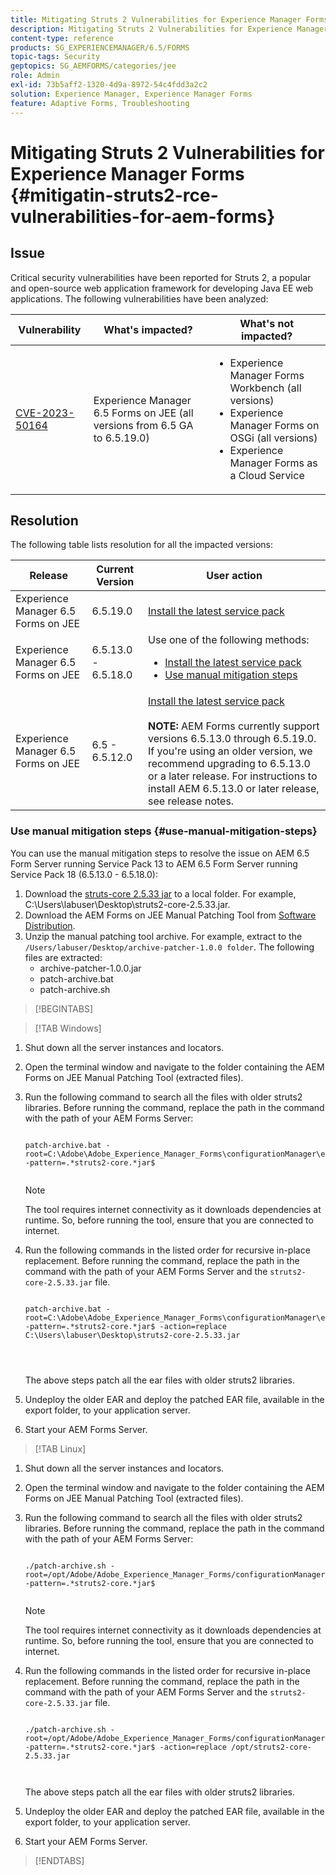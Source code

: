 ```yaml
---
title: Mitigating Struts 2 Vulnerabilities for Experience Manager Forms on JEE
description: Mitigating Struts 2 Vulnerabilities for Experience Manager Forms on JEE
content-type: reference
products: SG_EXPERIENCEMANAGER/6.5/FORMS
topic-tags: Security
geptopics: SG_AEMFORMS/categories/jee
role: Admin
exl-id: 73b5aff2-1320-4d9a-8972-54c4fdd3a2c2
solution: Experience Manager, Experience Manager Forms
feature: Adaptive Forms, Troubleshooting
---
```

# Mitigating Struts 2 Vulnerabilities for Experience Manager Forms {#mitigatin-struts2-rce-vulnerabilities-for-aem-forms}

## Issue

Critical security vulnerabilities have been reported for Struts 2, a popular and open-source web application framework for developing Java EE web applications. The following vulnerabilities have been analyzed:

| Vulnerability  | What's impacted?  | What's not impacted?  |
|---|---|---|
| [CVE-2023-50164](https://cve.mitre.org/cgi-bin/cvename.cgi?name=2023-50164)  | Experience Manager 6.5 Forms on JEE (all versions from 6.5 GA to 6.5.19.0)  | <ul><li> Experience Manager Forms Workbench (all versions)</li> <li> Experience Manager Forms on OSGi (all versions) </li> <li> Experience Manager Forms as a Cloud Service </li> <ul>|

## Resolution

The following table lists resolution for all the impacted versions: 

| Release  | Current Version  | User action  |
|---|---|---|
| Experience Manager 6.5 Forms on JEE  |  6.5.19.0 | [Install the latest service pack](https://experienceleague.adobe.com/docs/experience-manager-65/release-notes/aem-forms-current-service-pack-installation-instructions.html?lang=en) |
| Experience Manager 6.5 Forms on JEE  |  6.5.13.0 - 6.5.18.0| Use one of the following methods: <ul><li>  <a href="https://experienceleague.adobe.com/docs/experience-manager-65/release-notes/aem-forms-current-service-pack-installation-instructions.html?lang=en"> Install the latest service pack </a> </li> <li> <a href ="#use-manual-mitigation-steps"> Use manual mitigation steps </a> |
| Experience Manager 6.5 Forms on JEE  |  6.5 - 6.5.12.0 | [Install the latest service pack](https://experienceleague.adobe.com/docs/experience-manager-65/release-notes/aem-forms-current-service-pack-installation-instructions.html?lang=en)  </br> </br> **NOTE:** AEM Forms currently support versions 6.5.13.0 through 6.5.19.0. If you're using an older version, we recommend upgrading to 6.5.13.0 or a later release. For instructions to install AEM 6.5.13.0 or later release, see release notes.|

### Use manual mitigation steps {#use-manual-mitigation-steps}

You can use the manual mitigation steps to resolve the issue on AEM 6.5 Form Server running Service Pack 13 to AEM 6.5 Form Server running Service Pack 18 (6.5.13.0 - 6.5.18.0):

1. Download the [struts-core 2.5.33 jar](https://repo1.maven.org/maven2/org/apache/struts/struts2-core/2.5.33/struts2-core-2.5.33.jar) to a local folder. For example, C:\Users\labuser\Desktop\struts2-core-2.5.33.jar.  
1. Download the AEM Forms on JEE Manual Patching Tool from [Software Distribution](https://experience.adobe.com/#/downloads/content/software-distribution/en/aem.html?package=/content/software-distribution/en/details.html/content/dam/aem/public/adobe/packages/cq650/servicepack/fd/patch_utility/archive-patcher-1.0.0.zip).
1. Unzip the manual patching tool archive. For example, extract to the `/Users/labuser/Desktop/archive-patcher-1.0.0 folder`. The following files are extracted:
    * archive-patcher-1.0.0.jar
    * patch-archive.bat
    * patch-archive.sh
    
>[!BEGINTABS]

>[!TAB Windows]

1. Shut down all the server instances and locators.

1. Open the terminal window and navigate to the folder containing the AEM Forms on JEE Manual Patching Tool  (extracted files).

1. Run the following command to search all the files with older struts2 libraries. Before running the command, replace the path in the command with the path of your AEM Forms Server:


    ```

    patch-archive.bat -root=C:\Adobe\Adobe_Experience_Manager_Forms\configurationManager\export -pattern=.*struts2-core.*jar$


    ``` 

    >[!NOTE]
    >
    >
    >The tool requires internet connectivity as it downloads dependencies at runtime. So, before running the tool, ensure that you are connected to internet. 

1. Run the following commands in the listed order for recursive in-place replacement. Before running the command, replace the path in the command with the path of your AEM Forms Server and the `struts2-core-2.5.33.jar` file.



    ```
        
    patch-archive.bat -root=C:\Adobe\Adobe_Experience_Manager_Forms\configurationManager\export -pattern=.*struts2-core.*jar$ -action=replace C:\Users\labuser\Desktop\struts2-core-2.5.33.jar

     
        
    ```
    
    The above steps patch all the ear files with older struts2 libraries. 

1. Undeploy the older EAR and deploy the patched EAR file, available in the export folder, to your application server.

1. Start your AEM Forms Server. 

>[!TAB Linux]

1. Shut down all the server instances and locators.

1. Open the terminal window and navigate to the folder containing the AEM Forms on JEE Manual Patching Tool  (extracted files).

1. Run the following command to search all the files with older struts2 libraries. Before running the command, replace the path in the command with the path of your AEM Forms Server:


    ```

    ./patch-archive.sh -root=/opt/Adobe/Adobe_Experience_Manager_Forms/configurationManager/export/ -pattern=.*struts2-core.*jar$


    ``` 

    >[!NOTE]
    >
    >
    >The tool requires internet connectivity as it downloads dependencies at runtime. So, before running the tool, ensure that you are connected to internet. 

1. Run the following commands in the listed order for recursive in-place replacement. Before running the command, replace the path in the command with the path of your AEM Forms Server and the `struts2-core-2.5.33.jar` file.



    ```
        
    ./patch-archive.sh -root=/opt/Adobe/Adobe_Experience_Manager_Forms/configurationManager/export/ -pattern=.*struts2-core.*jar$ -action=replace /opt/struts2-core-2.5.33.jar

        
    ```
    
    The above steps patch all the ear files with older struts2 libraries. 

1. Undeploy the older EAR and deploy the patched EAR file, available in the export folder, to your application server.

1. Start your AEM Forms Server. 

>[!ENDTABS]




<!-- 
### Manual patching tool 


>[!BEGINTABS]

>[!TAB Windows]

    ```
    
    patch-archive.bat [-root=dir-or-file] [-pattern=regex] [-action=list(default)|delete|replace <replacement-file>]

    ```

* **dir-or-file**: Specifies path of directory containing multiple archives to patch. The default path for AEM Forms on JEE is <>. 
* **regex**: Specifies regular expression identifying a file or an archive entry to patch. It is tested against each file's or archive entry's absolute path. For example, the pattern `.*struts2-core-2.5.30.jar$` search for all the lines that end with the exact string `struts2-core-2.5.30.jar`.
* **list**: Lists the matched files or archive entries. It recursively searches for and reports all instances of the supplied pattern matched in any entry present in any archive file (zip/jar/war/ear) inside the supplied root directory. No changes are made to any file. It is the default action of the tool, when no action is specified.
* **delete**: Deletes the matched files or archive entries. If the matched entity is an archive, deletion happens before traversing it. This prevents any potentially matching entries inside it from being reported.  
* **replace**: Substitutes the matched files or archive entries with the supplied replacement. If the matched entity is an archive, replacement happens before traversing it. This prevents any potentially matching entries inside it from being reported.

>[!TAB macOS]

    ```
    
    patch-archive.sh [-root=dir-or-file] [-pattern=regex] [-action=list(default)|delete|replace <replacement-file>]

    ```

* **dir-or-file**: Specifies path of directory containing multiple archives to patch. The default path for AEM Forms on JEE is <>. 
* **regex**: Specifies regular expression identifying a file or an archive entry to patch. It is tested against each file's or archive entry's absolute path. For example, the pattern `.*struts2-core-2.5.30.jar$` search for all the lines that end with the exact string `struts2-core-2.5.30.jar`.
* **list**: Lists the matched files or archive entries. It recursively searches for and reports all instances of the supplied pattern matched in any entry present in any archive file (zip/jar/war/ear) inside the supplied root directory. No changes are made to any file. It is the default action of the tool, when no action is specified.
* **delete**: Deletes the matched files or archive entries. If the matched entity is an archive, deletion happens before traversing it. This prevents any potentially matching entries inside it from being reported.  
* **replace**: Substitutes the matched files or archive entries with the supplied replacement. If the matched entity is an archive, replacement happens before traversing it. This prevents any potentially matching entries inside it from being reported.  

>[!TAB Linux]

    ```
    
    patch-archive.sh [-root=dir-or-file] [-pattern=regex] [-action=list(default)|delete|replace <replacement-file>]

    ```

* **dir-or-file**: Specifies path of directory containing multiple archives to patch. The default path for AEM Forms on JEE is <>. 
* **regex**: Specifies regular expression identifying a file or an archive entry to patch. It is tested against each file's or archive entry's absolute path. For example, the pattern `.*struts2-core-2.5.30.jar$` search for all the lines that end with the exact string `struts2-core-2.5.30.jar`.
* **list**: Lists the matched files or archive entries. It recursively searches for and reports all instances of the supplied pattern matched in any entry present in any archive file (zip/jar/war/ear) inside the supplied root directory. No changes are made to any file. It is the default action of the tool, when no action is specified.
* **delete**: Deletes the matched files or archive entries. If the matched entity is an archive, deletion happens before traversing it. This prevents any potentially matching entries inside it from being reported.  
* **replace**: Substitutes the matched files or archive entries with the supplied replacement. If the matched entity is an archive, replacement happens before traversing it. This prevents any potentially matching entries inside it from being reported.  



>[!ENDTABS]









-->
